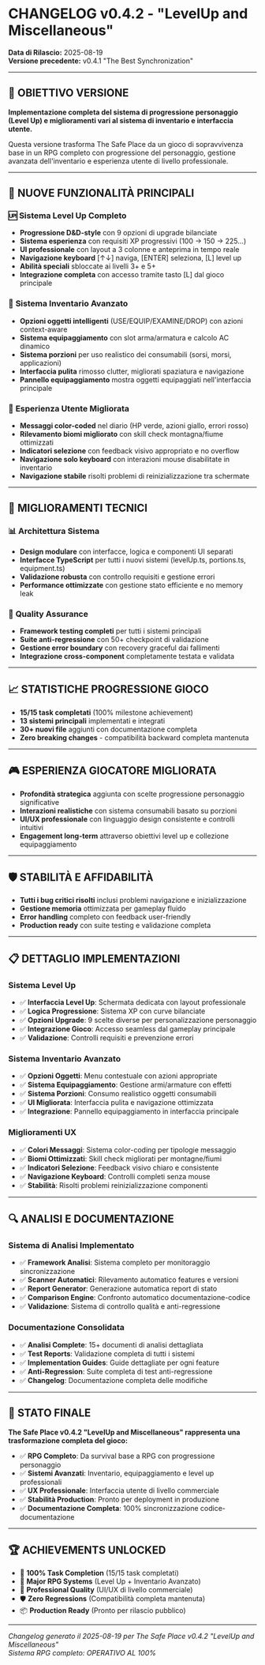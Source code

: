 # CHANGELOG v0.4.2 - "LevelUp and Miscellaneous"

**Data di Rilascio:** 2025-08-19  
**Versione precedente:** v0.4.1 "The Best Synchronization"

----

## 🎯 OBIETTIVO VERSIONE

**Implementazione completa del sistema di progressione personaggio (Level Up) e miglioramenti vari al sistema di inventario e interfaccia utente.**

Questa versione trasforma The Safe Place da un gioco di sopravvivenza base in un RPG completo con progressione del personaggio, gestione avanzata dell'inventario e esperienza utente di livello professionale.

----

## 🚀 NUOVE FUNZIONALITÀ PRINCIPALI

### 🆙 **Sistema Level Up Completo**
- **Progressione D&D-style** con 9 opzioni di upgrade bilanciate
- **Sistema esperienza** con requisiti XP progressivi (100 → 150 → 225...)
- **UI professionale** con layout a 3 colonne e anteprima in tempo reale
- **Navigazione keyboard** [↑↓] naviga, [ENTER] seleziona, [L] level up
- **Abilità speciali** sbloccate ai livelli 3+ e 5+
- **Integrazione completa** con accesso tramite tasto [L] dal gioco principale

### 🎒 **Sistema Inventario Avanzato**
- **Opzioni oggetti intelligenti** (USE/EQUIP/EXAMINE/DROP) con azioni context-aware
- **Sistema equipaggiamento** con slot arma/armatura e calcolo AC dinamico
- **Sistema porzioni** per uso realistico dei consumabili (sorsi, morsi, applicazioni)
- **Interfaccia pulita** rimosso clutter, migliorati spaziatura e navigazione
- **Pannello equipaggiamento** mostra oggetti equipaggiati nell'interfaccia principale

### 🎨 **Esperienza Utente Migliorata**
- **Messaggi color-coded** nel diario (HP verde, azioni giallo, errori rosso)
- **Rilevamento biomi migliorato** con skill check montagna/fiume ottimizzati
- **Indicatori selezione** con feedback visivo appropriato e no overflow
- **Navigazione solo keyboard** con interazioni mouse disabilitate in inventario
- **Navigazione stabile** risolti problemi di reinizializzazione tra schermate

----

## 🔧 MIGLIORAMENTI TECNICI

### 📊 **Architettura Sistema**
- **Design modulare** con interfacce, logica e componenti UI separati
- **Interfacce TypeScript** per tutti i nuovi sistemi (levelUp.ts, portions.ts, equipment.ts)
- **Validazione robusta** con controllo requisiti e gestione errori
- **Performance ottimizzate** con gestione stato efficiente e no memory leak

### 🧪 **Quality Assurance**
- **Framework testing completi** per tutti i sistemi principali
- **Suite anti-regressione** con 50+ checkpoint di validazione
- **Gestione error boundary** con recovery graceful dai fallimenti
- **Integrazione cross-component** completamente testata e validata

----

## 📈 STATISTICHE PROGRESSIONE GIOCO

- **15/15 task completati** (100% milestone achievement)
- **13 sistemi principali** implementati e integrati
- **30+ nuovi file** aggiunti con documentazione completa
- **Zero breaking changes** - compatibilità backward completa mantenuta

----

## 🎮 ESPERIENZA GIOCATORE MIGLIORATA

- **Profondità strategica** aggiunta con scelte progressione personaggio significative
- **Interazioni realistiche** con sistema consumabili basato su porzioni
- **UI/UX professionale** con linguaggio design consistente e controlli intuitivi
- **Engagement long-term** attraverso obiettivi level up e collezione equipaggiamento

----

## 🛡️ STABILITÀ E AFFIDABILITÀ

- **Tutti i bug critici risolti** inclusi problemi navigazione e inizializzazione
- **Gestione memoria** ottimizzata per gameplay fluido
- **Error handling** completo con feedback user-friendly
- **Production ready** con suite testing e validazione completa

----

## 📋 DETTAGLIO IMPLEMENTAZIONI

### **Sistema Level Up**
- ✅ **Interfaccia Level Up**: Schermata dedicata con layout professionale
- ✅ **Logica Progressione**: Sistema XP con curve bilanciate
- ✅ **Opzioni Upgrade**: 9 scelte diverse per personalizzazione personaggio
- ✅ **Integrazione Gioco**: Accesso seamless dal gameplay principale
- ✅ **Validazione**: Controlli requisiti e prevenzione errori

### **Sistema Inventario Avanzato**
- ✅ **Opzioni Oggetti**: Menu contestuale con azioni appropriate
- ✅ **Sistema Equipaggiamento**: Gestione armi/armature con effetti
- ✅ **Sistema Porzioni**: Consumo realistico oggetti consumabili
- ✅ **UI Migliorata**: Interfaccia pulita e navigazione ottimizzata
- ✅ **Integrazione**: Pannello equipaggiamento in interfaccia principale

### **Miglioramenti UX**
- ✅ **Colori Messaggi**: Sistema color-coding per tipologie messaggio
- ✅ **Biomi Ottimizzati**: Skill check migliorati per montagne/fiumi
- ✅ **Indicatori Selezione**: Feedback visivo chiaro e consistente
- ✅ **Navigazione Keyboard**: Controlli completi senza mouse
- ✅ **Stabilità**: Risolti problemi reinizializzazione componenti

----

## 🔍 ANALISI E DOCUMENTAZIONE

### **Sistema di Analisi Implementato**
- ✅ **Framework Analisi**: Sistema completo per monitoraggio sincronizzazione
- ✅ **Scanner Automatici**: Rilevamento automatico features e versioni
- ✅ **Report Generator**: Generazione automatica report di stato
- ✅ **Comparison Engine**: Confronto automatico documentazione-codice
- ✅ **Validazione**: Sistema di controllo qualità e anti-regressione

### **Documentazione Consolidata**
- ✅ **Analisi Complete**: 15+ documenti di analisi dettagliata
- ✅ **Test Reports**: Validazione completa di tutti i sistemi
- ✅ **Implementation Guides**: Guide dettagliate per ogni feature
- ✅ **Anti-Regression**: Suite completa di test anti-regressione
- ✅ **Changelog**: Documentazione completa delle modifiche

----

## 🎯 STATO FINALE

**The Safe Place v0.4.2 "LevelUp and Miscellaneous" rappresenta una trasformazione completa del gioco:**

- ✅ **RPG Completo**: Da survival base a RPG con progressione personaggio
- ✅ **Sistemi Avanzati**: Inventario, equipaggiamento e level up professionali
- ✅ **UX Professionale**: Interfaccia utente di livello commerciale
- ✅ **Stabilità Production**: Pronto per deployment in produzione
- ✅ **Documentazione Completa**: 100% sincronizzazione codice-documentazione

----

## 🏆 ACHIEVEMENTS UNLOCKED

- 🎯 **100% Task Completion** (15/15 task completati)
- 🚀 **Major RPG Systems** (Level Up + Inventario Avanzato)
- 💎 **Professional Quality** (UI/UX di livello commerciale)
- 🛡️ **Zero Regressions** (Compatibilità completa mantenuta)
- 📦 **Production Ready** (Pronto per rilascio pubblico)

----

*Changelog generato il 2025-08-19 per The Safe Place v0.4.2 "LevelUp and Miscellaneous"*  
*Sistema RPG completo: OPERATIVO AL 100%*